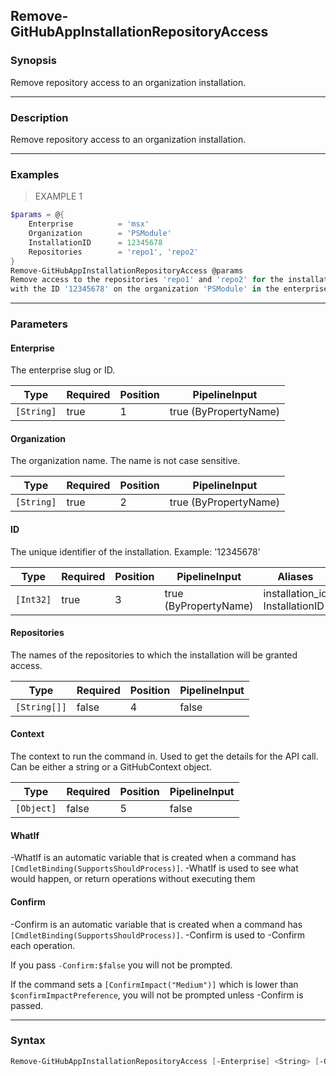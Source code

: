 Remove-GitHubAppInstallationRepositoryAccess
--------------------------------------------

### Synopsis
Remove repository access to an organization installation.

---

### Description

Remove repository access to an organization installation.

---

### Examples
> EXAMPLE 1

```PowerShell
$params = @{
    Enterprise          = 'msx'
    Organization        = 'PSModule'
    InstallationID      = 12345678
    Repositories        = 'repo1', 'repo2'
}
Remove-GitHubAppInstallationRepositoryAccess @params
Remove access to the repositories 'repo1' and 'repo2' for the installation
with the ID '12345678' on the organization 'PSModule' in the enterprise 'msx'.
```

---

### Parameters
#### **Enterprise**
The enterprise slug or ID.

|Type      |Required|Position|PipelineInput        |
|----------|--------|--------|---------------------|
|`[String]`|true    |1       |true (ByPropertyName)|

#### **Organization**
The organization name. The name is not case sensitive.

|Type      |Required|Position|PipelineInput        |
|----------|--------|--------|---------------------|
|`[String]`|true    |2       |true (ByPropertyName)|

#### **ID**
The unique identifier of the installation.
Example: '12345678'

|Type     |Required|Position|PipelineInput        |Aliases                           |
|---------|--------|--------|---------------------|----------------------------------|
|`[Int32]`|true    |3       |true (ByPropertyName)|installation_id<br/>InstallationID|

#### **Repositories**
The names of the repositories to which the installation will be granted access.

|Type        |Required|Position|PipelineInput|
|------------|--------|--------|-------------|
|`[String[]]`|false   |4       |false        |

#### **Context**
The context to run the command in. Used to get the details for the API call.
Can be either a string or a GitHubContext object.

|Type      |Required|Position|PipelineInput|
|----------|--------|--------|-------------|
|`[Object]`|false   |5       |false        |

#### **WhatIf**
-WhatIf is an automatic variable that is created when a command has ```[CmdletBinding(SupportsShouldProcess)]```.
-WhatIf is used to see what would happen, or return operations without executing them
#### **Confirm**
-Confirm is an automatic variable that is created when a command has ```[CmdletBinding(SupportsShouldProcess)]```.
-Confirm is used to -Confirm each operation.

If you pass ```-Confirm:$false``` you will not be prompted.

If the command sets a ```[ConfirmImpact("Medium")]``` which is lower than ```$confirmImpactPreference```, you will not be prompted unless -Confirm is passed.

---

### Syntax
```PowerShell
Remove-GitHubAppInstallationRepositoryAccess [-Enterprise] <String> [-Organization] <String> [-ID] <Int32> [[-Repositories] <String[]>] [[-Context] <Object>] [-WhatIf] [-Confirm] [<CommonParameters>]
```

